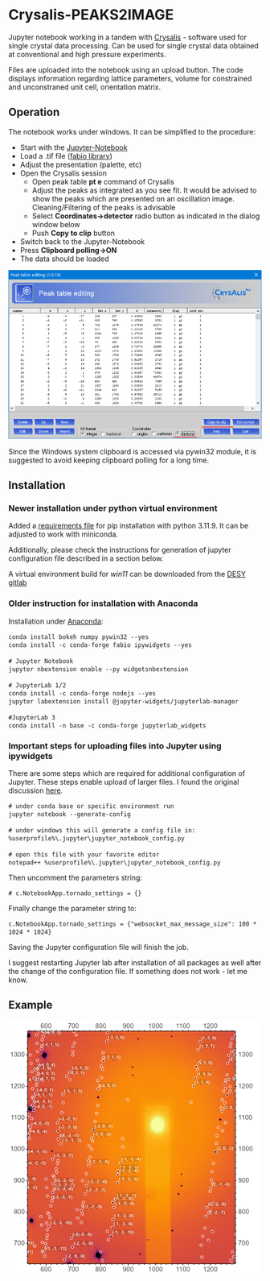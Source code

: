 # Crysalis-PEAKS2IMAGE
Jupyter notebook working in a tandem with [Crysalis](https://www.rigaku.com/de/products/smc/crysalis) - software used for single crystal data processing.
Can be used for single crystal data obtained at conventional and high pressure experiments.

Files are uploaded into the notebook using an upload button. The code displays information
regarding lattice parameters, volume for constrained and unconstraned unit cell, orientation matrix.

## Operation
The notebook works under windows. It can be simplified to the procedure:
- Start with the [Jupyter-Notebook](./Crysalis_PEAKS2IMAGE.ipynb "Notebook")
- Load a .tif file ([fabio library](https://github.com/silx-kit/fabio "fabio library at github"))
- Adjust the presentation (palette, etc)
- Open the Crysalis session
    - Open peak table **pt e** command of Crysalis
    - Adjust the peaks as integrated as you see fit. It would be advised to show the peaks which are presented on an oscillation image.
      Cleaning/Filtering of the peaks is advisable
    - Select **Coordinates->detector** radio button as indicated in the dialog window below
    - Push **Copy to clip** button
- Switch back to the Jupyter-Notebook
- Press **Clipboard polling->ON** 
- The data should be loaded

![Crysalis Dialog](./example/example_crysalis_buttons.png "Crysalis dialog")

Since the Windows system clipboard is accessed via pywin32 module, it is suggested to avoid keeping clipboard polling for a long time.

## Installation
### Newer installation under python virtual environment
Added a [requirements file](requirements.txt) for pip installation with python 3.11.9.
It can be adjusted to work with miniconda.

Additionally, please check the instructions for generation of jupyter configuration file described in a section below. 

A virtual environment build for _win11_ can be downloaded from the [DESY gitlab](https://gitlab.desy.de/konstantin.glazyrin/crysalis-peaks2image) 

### Older instruction for installation with Anaconda
Installation under [Anaconda](https://anaconda.org/ "Anaconda Site"):

    conda install bokeh numpy pywin32 --yes
    conda install -c conda-forge fabio ipywidgets --yes

    # Jupyter Notebook
    jupyter nbextension enable --py widgetsnbextension

    # JupyterLab 1/2
    conda install -c conda-forge nodejs --yes
    jupyter labextension install @jupyter-widgets/jupyterlab-manager
    
    #JupyterLab 3
    conda install -n base -c conda-forge jupyterlab_widgets

### Important steps for uploading files into Jupyter using ipywidgets
There are some steps which are required for additional configuration of Jupyter. These steps enable upload of larger files.
I found the original discussion [here](https://github.com/jupyter-widgets/ipywidgets/issues/2522).

    # under conda base or specific environment run
    jupyter notebook --generate-config
    
    # under windows this will generate a config file in:
    %userprofile%\.jupyter\jupyter_notebook_config.py

    # open this file with your favorite editor
    notepad++ %userprofile%\.jupyter\jupyter_notebook_config.py

Then uncomment the parameters string:
    
    # c.NotebookApp.tornado_settings = {}

Finally change the parameter string to:

    c.NotebookApp.tornado_settings = {"websocket_max_message_size": 100 * 1024 * 1024}

Saving the Jupyter configuration file will finish the job.

I suggest restarting Jupyter lab after installation of all packages as well after the change of the configuration file.
If something does not work - let me know.

## Example
![Prepared image](./example/example_of_output.png "Prepared image")